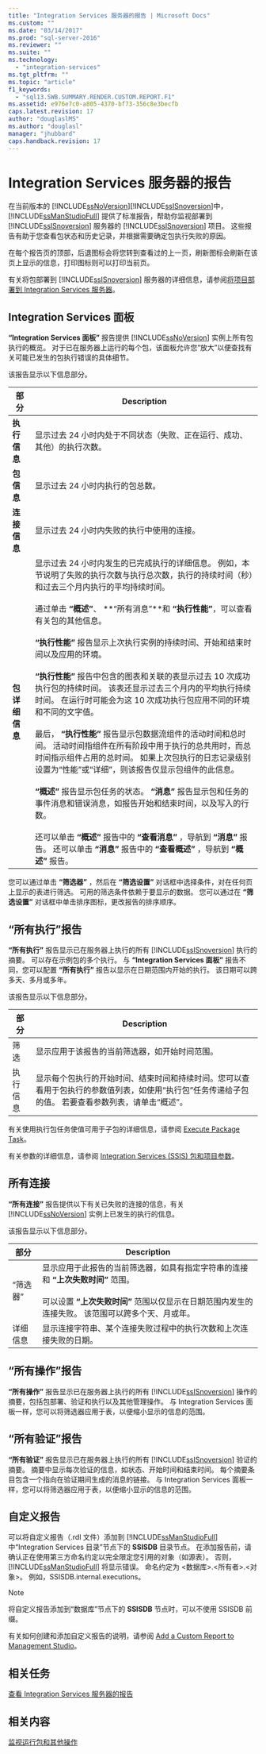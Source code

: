 ```yaml
---
title: "Integration Services 服务器的报告 | Microsoft Docs"
ms.custom: ""
ms.date: "03/14/2017"
ms.prod: "sql-server-2016"
ms.reviewer: ""
ms.suite: ""
ms.technology: 
  - "integration-services"
ms.tgt_pltfrm: ""
ms.topic: "article"
f1_keywords: 
  - "sql13.SWB.SUMMARY.RENDER.CUSTOM.REPORT.F1"
ms.assetid: e976e7c0-a805-4370-bf73-356c8e3becfb
caps.latest.revision: 17
author: "douglaslMS"
ms.author: "douglasl"
manager: "jhubbard"
caps.handback.revision: 17
---
```

# Integration Services 服务器的报告
  在当前版本的 [!INCLUDE[ssNoVersion](../../includes/ssnoversion-md.md)][!INCLUDE[ssISnoversion](../../includes/ssisnoversion-md.md)]中， [!INCLUDE[ssManStudioFull](../../includes/ssmanstudiofull-md.md)] 提供了标准报告，帮助你监视部署到 [!INCLUDE[ssISnoversion](../../includes/ssisnoversion-md.md)] 服务器的 [!INCLUDE[ssISnoversion](../../includes/ssisnoversion-md.md)] 项目。 这些报告有助于您查看包状态和历史记录，并根据需要确定包执行失败的原因。  
  
 在每个报告页的顶部，后退图标会将您转到查看过的上一页，刷新图标会刷新在该页上显示的信息，打印图标则可以打印当前页。  
  
 有关将包部署到 [!INCLUDE[ssISnoversion](../../includes/ssisnoversion-md.md)] 服务器的详细信息，请参阅[将项目部署到 Integration Services 服务器](../../integration-services/packages/deploy-projects-to-integration-services-server.md)。  
  
## Integration Services 面板  
 **“Integration Services 面板”** 报告提供 [!INCLUDE[ssNoVersion](../../includes/ssnoversion-md.md)] 实例上所有包执行的概览。 对于已在服务器上运行的每个包，该面板允许您“放大”以便查找有关可能已发生的包执行错误的具体细节。  
  
 该报告显示以下信息部分。  
  
|部分|Description|  
|-------------|-----------------|  
|**执行信息**|显示过去 24 小时内处于不同状态（失败、正在运行、成功、其他）的执行次数。|  
|**包信息**|显示过去 24 小时内执行的包总数。|  
|**连接信息**|显示过去 24 小时内失败的执行中使用的连接。|  
|**包详细信息**|显示过去 24 小时内发生的已完成执行的详细信息。 例如，本节说明了失败的执行次数与执行总次数，执行的持续时间（秒）和过去三个月内执行的平均持续时间。<br /><br /> 通过单击 **“概述”**、 **“所有消息”**和 **“执行性能”**，可以查看有关包的其他信息。<br /><br /> **“执行性能”** 报告显示上次执行实例的持续时间、开始和结束时间以及应用的环境。<br /><br /> **“执行性能”** 报告中包含的图表和关联的表显示过去 10 次成功执行包的持续时间。 该表还显示过去三个月内的平均执行持续时间。 在运行时可能会为这 10 次成功执行包应用不同的环境和不同的文字值。<br /><br /> 最后， **“执行性能”** 报告显示包数据流组件的活动时间和总时间。 活动时间指组件在所有阶段中用于执行的总共用时，而总时间指示组件占用的总时间。 如果上次包执行的日志记录级别设置为“性能”或“详细”，则该报告仅显示包组件的此信息。<br /><br /> **“概述”** 报告显示包任务的状态。 **“消息”** 报告显示包和任务的事件消息和错误消息，如报告开始和结束时间，以及写入的行数。<br /><br /> 还可以单击 **“概述”** 报告中的 **“查看消息”** ，导航到 **“消息”** 报告。 还可以单击 **“消息”** 报告中的 **“查看概述”** ，导航到 **“概述”** 报告。|  
  
 您可以通过单击 **“筛选器”** ，然后在 **“筛选设置”** 对话框中选择条件，对在任何页上显示的表进行筛选。 可用的筛选条件依赖于要显示的数据。 您可以通过在 **“筛选设置”** 对话框中单击排序图标，更改报告的排序顺序。  
  
## “所有执行”报告  
 **“所有执行”** 报告显示已在服务器上执行的所有 [!INCLUDE[ssISnoversion](../../includes/ssisnoversion-md.md)] 执行的摘要。 可以存在示例包的多个执行。 与 **“Integration Services 面板”** 报告不同，您可以配置 **“所有执行”** 报告以显示在日期范围内开始的执行。 该日期可以跨多天、多月或多年。  
  
 该报告显示以下信息部分。  
  
|部分|Description|  
|-------------|-----------------|  
|筛选|显示应用于该报告的当前筛选器，如开始时间范围。|  
|执行信息|显示每个包执行的开始时间、结束时间和持续时间。您可以查看用于包执行的参数值列表，如使用“执行包”任务传递给子包的值。 若要查看参数列表，请单击“概述”。|  
  
 有关使用执行包任务使值可用于子包的详细信息，请参阅 [Execute Package Task](../../integration-services/control-flow/execute-package-task.md)。  
  
 有关参数的详细信息，请参阅 [Integration Services (SSIS) 包和项目参数](../../integration-services/integration-services-ssis-package-and-project-parameters.md)。  
  
## 所有连接  
 **“所有连接”** 报告提供以下有关已失败的连接的信息，有关 [!INCLUDE[ssNoVersion](../../includes/ssnoversion-md.md)] 实例上已发生的执行的信息。  
  
 该报告显示以下信息部分。  
  
|部分|Description|  
|-------------|-----------------|  
|“筛选器”|显示应用于此报告的当前筛选器，如具有指定字符串的连接和 **“上次失败时间”** 范围。<br /><br /> 可以设置 **“上次失败时间”** 范围以仅显示在日期范围内发生的连接失败。 该范围可以跨多个天、月或年。|  
|详细信息|显示连接字符串、某个连接失败过程中的执行次数和上次连接失败的日期。|  
  
## “所有操作”报告  
 **“所有操作”** 报告显示已在服务器上执行的所有 [!INCLUDE[ssISnoversion](../../includes/ssisnoversion-md.md)] 操作的摘要，包括包部署、验证和执行以及其他管理操作。 与 Integration Services 面板一样，您可以将筛选器应用于表，以便缩小显示的信息的范围。  
  
## “所有验证”报告  
 **“所有验证”** 报告显示已在服务器上执行的所有 [!INCLUDE[ssISnoversion](../../includes/ssisnoversion-md.md)] 验证的摘要。 摘要中显示每次验证的信息，如状态、开始时间和结束时间。 每个摘要条目包含一个指向在验证期间生成的消息的链接。 与 Integration Services 面板一样，您可以将筛选器应用于表，以便缩小显示的信息的范围。  
  
## 自定义报告  
 可以将自定义报告（.rdl 文件）添加到 [!INCLUDE[ssManStudioFull](../../includes/ssmanstudiofull-md.md)] 中“Integration Services 目录”节点下的 **SSISDB** 目录节点。 在添加报告前，请确认正在使用第三方命名约定以完全限定您引用的对象（如源表）。 否则， [!INCLUDE[ssManStudioFull](../../includes/ssmanstudiofull-md.md)] 将显示错误。 命名约定为 \<数据库>.\<所有者>.\<对象>。 例如，SSISDB.internal.executions。  
  
> [!NOTE]  
>  将自定义报告添加到“数据库”节点下的 **SSISDB** 节点时，可以不使用 SSISDB 前缀。  
  
 有关如何创建和添加自定义报告的说明，请参阅 [Add a Custom Report to Management Studio](../../ssms/object/add-a-custom-report-to-management-studio.md)。  
  
## 相关任务  
 [查看 Integration Services 服务器的报告](../../integration-services/performance/view-reports-for-the-integration-services-server.md)  
  
## 相关内容  
[监视运行包和其他操作](../../integration-services/performance/monitor-running-packages-and-other-operations.md)
  
  